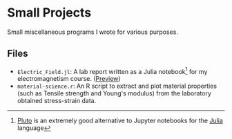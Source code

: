 # Small Projects
Small miscellaneous programs I wrote for various purposes.

## Files
- `Electric_Field.jl`: A lab report written as a Julia notebook[^1] for my electromagnetism course. ([Preview](https://omar-elrefaei.github.io/lab1-Electric_Field.jl.html))
- `material-science.r`: An R script to extract and plot material properties (such as Tensile strength and Young's modulus) from the laboratory obtained stress-strain data.




[^1]: [Pluto](https://github.com/fonsp/Pluto.jl) is an extremely good alternative to Jupyter notebooks for the [Julia](https://julialang.org/) language
